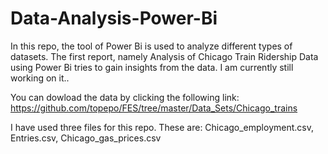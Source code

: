 # Data-Analysis-Power-Bi

In this repo, the tool of Power Bi is used to analyze different types of datasets. The first report, namely Analysis of  Chicago Train Ridership Data using Power Bi tries to gain insights from the data. I am currently still working on it..

You can dowload the data by clicking the following link:
https://github.com/topepo/FES/tree/master/Data_Sets/Chicago_trains

I have used three files for this repo. These are: Chicago_employment.csv, Entries.csv, Chicago_gas_prices.csv
